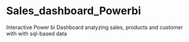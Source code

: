 # Sales_dashboard_Powerbi
Interactive Power bi Dashboard analyzing sales, products and customer with with sql-based data
